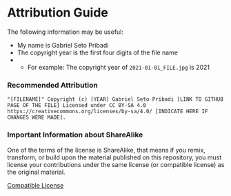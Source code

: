 # Attribution Guide
The following information may be useful:
- My name is Gabriel Seto Pribadi
- The copyright year is the first four digits of the file name
- - For example: The copyright year of `2021-01-01_FILE.jpg` is 2021
### Recommended Attribution

```
"[FILENAME]" Copyright (c) [YEAR] Gabriel Seto Pribadi [LINK TO GITHUB PAGE OF THE FILE] Licensed under CC BY-SA 4.0 https://creativecommons.org/licenses/by-sa/4.0/ [INDICATE HERE IF CHANGES WERE MADE].
```
### Important Information about ShareAlike
One of the terms of the license is ShareAlike, that means if you remix, transform, or build upon the material published on this repository, you must license your contributions under the same license (or compatible license) as the original material. 

[Compatible License](https://creativecommons.org/compatiblelicenses)
